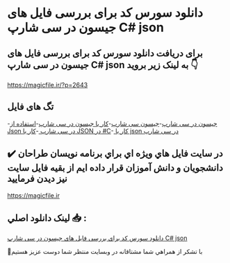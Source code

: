# دانلود سورس کد برای بررسی فایل های جیسون در سی شارپ C# json

## برای دریافت دانلود سورس کد برای بررسی فایل های جیسون در سی شارپ C# json به لینک زیر بروید 👇

https://magicfile.ir/?p=2643

## تگ های فایل

-[جیسون در سی شارپ](https://magicfile.ir/product/%d8%b3%d9%88%d8%b1%d8%b3-%da%a9%d8%af-%d8%a8%d8%b1%d8%a7%db%8c-%d8%a8%d8%b1%d8%b1%d8%b3%db%8c-%d9%81%d8%a7%db%8c%d9%84-%d9%87%d8%a7%db%8c-%d8%ac%db%8c%d8%b3%d9%88%d9%86-%d8%b3%db%8c-%d8%b4%d8%a7%d8%b1%d9%be/)-[جیسون سی شارپ](https://magicfile.ir/product/%d8%b3%d9%88%d8%b1%d8%b3-%da%a9%d8%af-%d8%a8%d8%b1%d8%a7%db%8c-%d8%a8%d8%b1%d8%b1%d8%b3%db%8c-%d9%81%d8%a7%db%8c%d9%84-%d9%87%d8%a7%db%8c-%d8%ac%db%8c%d8%b3%d9%88%d9%86-%d8%b3%db%8c-%d8%b4%d8%a7%d8%b1%d9%be/)-[کار با جیسون در سی شارپ](https://magicfile.ir/product/%d8%b3%d9%88%d8%b1%d8%b3-%da%a9%d8%af-%d8%a8%d8%b1%d8%a7%db%8c-%d8%a8%d8%b1%d8%b1%d8%b3%db%8c-%d9%81%d8%a7%db%8c%d9%84-%d9%87%d8%a7%db%8c-%d8%ac%db%8c%d8%b3%d9%88%d9%86-%d8%b3%db%8c-%d8%b4%d8%a7%d8%b1%d9%be/)-[استفاده از Json در سی شارپ ](https://magicfile.ir/product/%d8%b3%d9%88%d8%b1%d8%b3-%da%a9%d8%af-%d8%a8%d8%b1%d8%a7%db%8c-%d8%a8%d8%b1%d8%b1%d8%b3%db%8c-%d9%81%d8%a7%db%8c%d9%84-%d9%87%d8%a7%db%8c-%d8%ac%db%8c%d8%b3%d9%88%d9%86-%d8%b3%db%8c-%d8%b4%d8%a7%d8%b1%d9%be/)-[کار با JSON در #C](https://magicfile.ir/product/%d8%b3%d9%88%d8%b1%d8%b3-%da%a9%d8%af-%d8%a8%d8%b1%d8%a7%db%8c-%d8%a8%d8%b1%d8%b1%d8%b3%db%8c-%d9%81%d8%a7%db%8c%d9%84-%d9%87%d8%a7%db%8c-%d8%ac%db%8c%d8%b3%d9%88%d9%86-%d8%b3%db%8c-%d8%b4%d8%a7%d8%b1%d9%be/)-[ کار با json در سی شارپ](https://magicfile.ir/product/%d8%b3%d9%88%d8%b1%d8%b3-%da%a9%d8%af-%d8%a8%d8%b1%d8%a7%db%8c-%d8%a8%d8%b1%d8%b1%d8%b3%db%8c-%d9%81%d8%a7%db%8c%d9%84-%d9%87%d8%a7%db%8c-%d8%ac%db%8c%d8%b3%d9%88%d9%86-%d8%b3%db%8c-%d8%b4%d8%a7%d8%b1%d9%be/)

## ✔️ در سايت فايل هاي ويژه اي براي برنامه نويسان طراحان دانشجويان و دانش آموزان قرار داده ايم از بقيه فايل سايت نيز ديدن فرماييد

https://magicfile.ir


## لينک دانلود اصلي 📥 :

[دانلود سورس کد برای بررسی فایل های جیسون در سی شارپ C# json](https://magicfile.ir/product/%d8%b3%d9%88%d8%b1%d8%b3-%da%a9%d8%af-%d8%a8%d8%b1%d8%a7%db%8c-%d8%a8%d8%b1%d8%b1%d8%b3%db%8c-%d9%81%d8%a7%db%8c%d9%84-%d9%87%d8%a7%db%8c-%d8%ac%db%8c%d8%b3%d9%88%d9%86-%d8%b3%db%8c-%d8%b4%d8%a7%d8%b1%d9%be/) 


🙏با تشکر از همراهي شما مشتاقانه در وبسایت منتظر شما دوست عزیز هستیم

